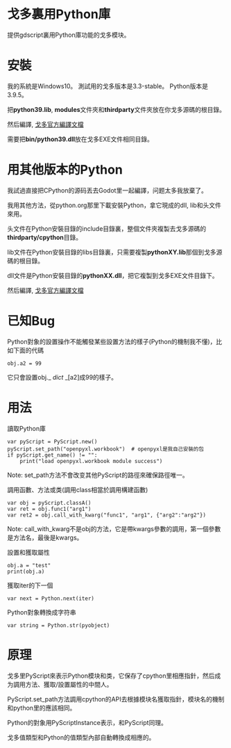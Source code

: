 # 戈多裏用Python庫
提供gdscript裏用Python庫功能的戈多模块。

# 安裝
我的系統是Windows10。 測試用的戈多版本是3.3-stable。 Python版本是3.9.5。

把**python39.lib**, **modules**文件夾和**thirdparty**文件夾放在你戈多源碼的根目錄。

然后編譯, [戈多官方編譯文檔](https://docs.godotengine.org/en/stable/development/compiling/index.html)

需要把**bin/python39.dll**放在戈多EXE文件相同目錄。

# 用其他版本的Python
我試過直接把CPython的源码丟去Godot里一起編譯，问题太多我放棄了。

我用其他方法，從python.org那里下載安裝Python，拿它現成的dll, lib和头文件來用。

头文件在Python安裝目錄的include目錄裏，整個文件夾複製去戈多源碼的**thirdparty/cpython**目錄。

lib文件在Python安裝目錄的libs目錄裏，只需要複製**pythonXY.lib**那個到戈多源碼的根目錄。

dll文件是Python安裝目錄的**pythonXX.dll**，把它複製到戈多EXE文件目錄下。

然后編譯, [戈多官方編譯文檔](https://docs.godotengine.org/en/stable/development/compiling/index.html)

# 已知Bug
Python對象的設置操作不能觸發某些設置方法的樣子(Python的機制我不懂)，比如下面的代碼
```
obj.a2 = 99
```
它只會設置obj._ _dict_ _[a2]成99的樣子。

# 用法
讀取Python庫

```
var pyScript = PyScript.new()
pyScript.set_path("openpyxl.workbook")	# openpyxl是我自己安裝的包
if pyScript.get_name() != "":
	print("load openpyxl.workbook module success")
```

Note: set_path方法不會改变其他PyScript的路徑來確保路徑唯一。

調用函數、方法或类(調用class相當於調用構建函數)

```
var obj = pyScript.classA()
var ret = obj.func1("arg1")
var ret2 = obj.call_with_kwarg("func1", "arg1", {"arg2":"arg2"})
```

Note: call_with_kwarg不是obj的方法，它是帶kwargs參數的調用，第一個參數是方法名，最後是kwargs。

設置和獲取屬性

```
obj.a = "test"
print(obj.a)
```

獲取iter的下一個

```
var next = Python.next(iter)
```

Python對象轉換成字符串

```
var string = Python.str(pyobject)
```

# 原理
戈多里PyScript來表示Python模块和类，它保存了cpython里相應指針，然后成为調用方法、獲取/設置屬性的中間人。

PyScript.set_path方法調用cpython的API去根據模块名獲取指針，模块名的機制和python里的應該相同。

Python的對象用PyScriptInstance表示，和PyScript同理。

戈多值類型和Python的值類型內部自動轉換成相應的。
